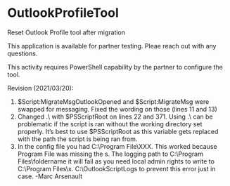 # OutlookProfileTool
Reset Outlook Profile tool after migration

This application is available for partner testing. Pleae reach out with any questions.

This activity requires PowerShell capability by the partner to configure the tool.

Revision (2021/03/20):
1.	$Script:MigrateMsgOutlookOpened and $Script:MigrateMsg were swapped for messaging. Fixed the wording on those (lines 11 and 13)
2.	Changed .\ with $PSScriptRoot on lines 22 and 371. Using .\ can be problematic if the script is ran without the working directory set properly.
It’s best to use $PSScriptRoot as this variable gets replaced with the path the script is being ran from.
3.	In the config file you had C:\Program File\XXX. This worked because Program File was missing the s.
The logging path to C:\Program Files\foldername it will fail as you need local admin rights to write to C:\Program Files\x.
C:\OutlookScriptLogs to prevent this error just in case.
-Marc Arsenault

